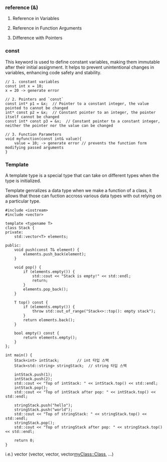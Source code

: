 ### reference (&)

1. Reference in Variables

2. Reference in Function Arguments

3. Difference with Pointers


### const
This keyword is used to define constant variables, making them immutable after their initial assignment.
It helps to prevent unintentional changes in variables, enhancing code safety and stability.

```
// 1. constant variables
const int x = 10;
x = 20 -> generate error

// 2. Pointers and `const`
const int* p1 = &x;  // Pointer to a constant integer, the value pointed to cannot be changed
int* const p2 = &x;  // Constant pointer to an integer, the pointer itself cannot be changed
const int* const p3 = &x;  // Constant pointer to a constant integer, neither the pointer nor the value can be changed

// 3. Function Parameters
void myfunction(const int& value){
    value = 10; -> generate error // prevents the function form modifying passed arguments
}
```

### Template
A template type is a special type that can take on different types when the type is initialized.

Template genralizes a data type when we make a function of a class, it allows that those can fuction accross various data types with out relying on a particular type.

```
#include <iostream>
#include <vector>

template <typename T>
class Stack {
private:
    std::vector<T> elements;

public:
    void push(const T& element) {
        elements.push_back(element);
    }

    void pop() {
        if (elements.empty()) {
            std::cout << "Stack is empty!" << std::endl;
            return;
        }
        elements.pop_back();
    }

    T top() const {
        if (elements.empty()) {
            throw std::out_of_range("Stack<>::top(): empty stack");
        }
        return elements.back();
    }

    bool empty() const {
        return elements.empty();
    }
};

int main() {
    Stack<int> intStack;        // int 타입 스택
    Stack<std::string> stringStack;  // string 타입 스택

    intStack.push(1);
    intStack.push(2);
    std::cout << "Top of intStack: " << intStack.top() << std::endl;
    intStack.pop();
    std::cout << "Top of intStack after pop: " << intStack.top() << std::endl;

    stringStack.push("hello");
    stringStack.push("world");
    std::cout << "Top of stringStack: " << stringStack.top() << std::endl;
    stringStack.pop();
    std::cout << "Top of stringStack after pop: " << stringStack.top() << std::endl;

    return 0;
}
```

i.e.) vector (vector<char>, vector<int>, vector<myClass::Class>, ...)

